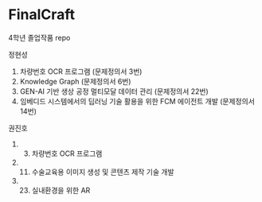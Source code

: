 # FinalCraft
4학년 졸업작품 repo

정현성
1. 차량번호 OCR 프로그램 (문제정의서 3번)
2. Knowledge Graph (문제정의서 6번)
3. GEN-AI 기반 생상 공정 멀티모달 데이터 관리 (문제정의서 22번)
4. 임베디드 시스템에서의 딥러닝 기술 활용을 위한 FCM 에이전트 개발 (문제정의서 14번)

권진호
1.  3. 	차량번호 OCR 프로그램
2.  11.	수술교육용 이미지 생성 및 콘텐츠 제작 기술 개발
3.  23.	실내환경을 위한 AR
